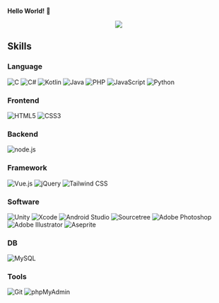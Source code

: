 **Hello World!** :wave:

<p align="center">
<!--
  <a href="https://github.com/EliF-Lee">
    <img src="https://github-readme-stats.vercel.app/api?username=elif-lee&hide=&count_private=true&show_icons=true&theme=dracula&bg_color=30,e96443,904e95&title_color=fff&text_color=fff" />
  </a>
-->
  <a href="https://github.com/EliF-Lee?tab=repositories">
    <img src="https://github-readme-streak-stats.herokuapp.com/?user=elif-lee&theme=black-ice&hide_border=true&stroke=0000&background=0D1117&ring=e05397&fire=e05397&currStreakLabel=e05397" />
  </a>
</p>

## Skills

### Language

![C](https://img.shields.io/badge/-c-A8B9CC?style=for-the-badge&logo=c&logoColor=fff)
![C#](https://img.shields.io/badge/-c%23-239120?style=for-the-badge&logo=csharp&logoColor=fff)
![Kotlin](https://img.shields.io/badge/-Kotlin-0095d5?style=for-the-badge&logo=kotlin&logoColor=fff)
![Java](https://img.shields.io/badge/-Java-007396?style=for-the-badge&logo=java&logoColor=fff)
![PHP](https://img.shields.io/badge/-php-777BB4?style=for-the-badge&logo=php&logoColor=fff)
![JavaScript](https://img.shields.io/badge/-javascript-c2ad07?style=for-the-badge&logo=javascript&logoColor=fff)
![Python](https://img.shields.io/badge/-Python-3776ab?style=for-the-badge&logo=python&logoColor=fff)


### Frontend

![HTML5](https://img.shields.io/badge/-HTML5-E34F26?style=for-the-badge&logo=HTML5&logoColor=fff)
![CSS3](https://img.shields.io/badge/-CSS3-1572B6?style=for-the-badge&logo=CSS3&logoColor=fff)

### Backend

![node.js](https://img.shields.io/badge/-node.js-339933?style=for-the-badge&logo=node.js&logoColor=fff)

### Framework

![Vue.js](https://img.shields.io/badge/-vue.js-4FC08D?style=for-the-badge&logo=vue.js&logoColor=fff)
![jQuery](https://img.shields.io/badge/-jQuery-0769AD?style=for-the-badge&logo=jQuery&logoColor=fff)
![Tailwind CSS](https://img.shields.io/badge/-tailwind%20css-06B6D4?style=for-the-badge&logo=tailwind%20css&logoColor=fff)

### Software

![Unity](https://img.shields.io/badge/-unity-000000?style=for-the-badge&logo=unity&logoColor=fff)
![Xcode](https://img.shields.io/badge/-Xcode-147EFB?style=for-the-badge&logo=Xcode&logoColor=fff)
![Android Studio](https://img.shields.io/badge/-Android%20Studio-3DDC84?style=for-the-badge&logo=Android%20Studio&logoColor=fff)
![Sourcetree](https://img.shields.io/badge/-Sourcetree-0052CC?style=for-the-badge&logo=Sourcetree&logoColor=fff)
![Adobe Photoshop](https://img.shields.io/badge/-adobe%20photoshop-00599c?style=for-the-badge&logo=adobe%20photoshop&logoColor=fff)
![Adobe Illustrator](https://img.shields.io/badge/-adobe%20illustrator-FF9A00?style=for-the-badge&logo=adobe%20illustrator&logoColor=fff)
![Aseprite](https://img.shields.io/badge/-aseprite-7D929E?style=for-the-badge&logo=aseprite&logoColor=fff)

### DB
![MySQL](https://img.shields.io/badge/-mysql-4479A1?style=for-the-badge&logo=mysql&logoColor=fff)

### Tools
![Git](https://img.shields.io/badge/-Git-F05032?style=for-the-badge&logo=Git&logoColor=fff)
![phpMyAdmin](https://img.shields.io/badge/-phpMyAdmin-6C78AF?style=for-the-badge&logo=phpMyAdmin&logoColor=fff)
